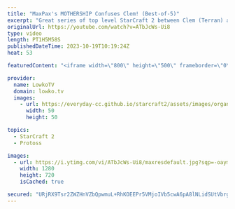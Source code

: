 ```yaml
---
title: "MaxPax's MOTHERSHIP Confuses Clem! (Best-of-5)"
excerpt: "Great series of top level StarCraft 2 between Clem (Terran) and MaxPax (Protoss). This series features macro, cheese and interested unit compositions. A little bit of everything StarCraft. This SC2 match is the finals of the ESL Open Cup 196 Europe. Support my work: https://patreon.com/lowkotv Lowko"
originalUrl: https://youtube.com/watch?v=ATbJcWs-Ui8
type: video
length: PT1H5M58S
publishedDateTime: 2023-10-19T10:19:24Z
heat: 53

featuredContent: "<iframe width=\"800\" height=\"500\" frameborder=\"0\" src=\"https://www.youtube.com/embed/ATbJcWs-Ui8\" allow=\"accelerometer; autoplay; encrypted-media; gyroscope; picture-in-picture\" allowfullscreen></iframe>"

provider:
  name: LowkoTV
  domain: lowko.tv
  images:
    - url: https://everyday-cc.github.io/starcraft2/assets/images/organizations/lowko.tv-50x50.jpg
      width: 50
      height: 50

topics:
  - StarCraft 2
  - Protoss

images:
  - url: https://i.ytimg.com/vi/ATbJcWs-Ui8/maxresdefault.jpg?sqp=-oaymwEmCIAKENAF8quKqQMa8AEB-AH-CYAC0AWKAgwIABABGHIgUyhCMA8=&rs=AOn4CLA0KQufOs0D_w1oK5b8g6XzVZyDfA
    width: 1280
    height: 720
    isCached: true

secured: "URjRX9Tsr2ZWZHnVZbQpwmuL+RhKOEEPr5VMjoIVb5cwA6pA8lNLidSUtVbrgz2/M1ugJyms8vqvL4I+oC7nDCBboZxnqyKmJ2fK/jvVslDK+6nSj6AOLSA3c99EpKOJSVBHsmIpLwwO5VHPjSiEMdKlRtDwpffhzo/IFwqAt5a8aMgHUBG8/9qN1uzxOPMXuDDlPCmV3iCDRbZ8WjKBEMHLMrHD5WX673cJK7dW/VJNF6CS7wFsgWQf2wq/Sxwxiwh6opKfm4Qs6zKT4nc+gO0DYd14sEjyOXtdDhxUq9F3HAGy0WDRiVPUbkQR0eT8gOIYfl9kEl1PHX9vTP+svGgdAzut/MOyO4LAAX2utHIjyhGSOcQJ18iOYZkCW7Im5hiUqM+SPh5PNadfWpkAyVvtLYB5xpttmqMrgnZJ2eo=;OoortO8yVMRdxwSxU+8jZw=="
---
```


